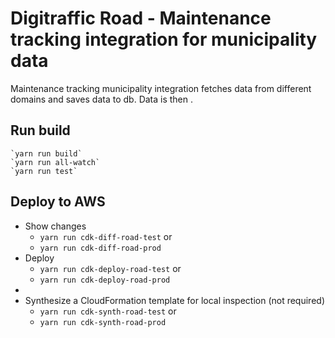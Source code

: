 # Digitraffic Road - Maintenance tracking integration for municipality data

Maintenance tracking municipality integration fetches data from different domains and saves data to db. Data is then .

## Run build

    `yarn run build`
    `yarn run all-watch`
    `yarn run test`

## Deploy to AWS

* Show changes
    * `yarn run cdk-diff-road-test` or 
    * `yarn run cdk-diff-road-prod` 
* Deploy
    * `yarn run cdk-deploy-road-test` or 
    * `yarn run cdk-deploy-road-prod`
* 
* Synthesize a CloudFormation template for local inspection (not required)
    * `yarn run cdk-synth-road-test` or
    * `yarn run cdk-synth-road-prod` 
